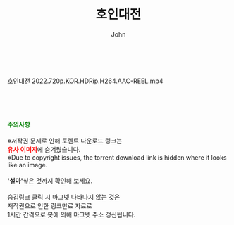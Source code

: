 ﻿---
layout: post
title:  "호인대전"
author: John
categories: [ 영화 ]
tags: [  ]
image:  
description: "호인대전 2022.720p.KOR.HDRip.H264.AAC-REEL.mp4 torrent 정보 공유"
toc: true
toc_sticky: true
---

<br>
<div class="view-img">
<a class="view_image" href="https://torrentmobile59.com/bbs/view_image.php?fn=%2Fdata%2Ffile%2Fmovie%2F2345726642_RMAwTyjB_afb5ebf694c1d087b3b1f0fd909966c9402e711b.jpg" target="_blank"><img alt="" class="img-tag" content="https://torrentmobile59.com/data/file/movie/2345726642_RMAwTyjB_afb5ebf694c1d087b3b1f0fd909966c9402e711b.jpg" itemprop="image" src="https://torrentmobile59.com/data/file/movie/2345726642_RMAwTyjB_afb5ebf694c1d087b3b1f0fd909966c9402e711b.jpg"/></a><a class="view_image" href="https://torrentmobile59.com/bbs/view_image.php?fn=%2Fdata%2Ffile%2Fmovie%2F2345726642_A08qerPo_d547ca6f2a623d14a2ee81236730fcdb0e746fea.jpg" target="_blank"><img alt="" class="img-tag" content="https://torrentmobile59.com/data/file/movie/2345726642_A08qerPo_d547ca6f2a623d14a2ee81236730fcdb0e746fea.jpg" itemprop="image" src="https://torrentmobile59.com/data/file/movie/2345726642_A08qerPo_d547ca6f2a623d14a2ee81236730fcdb0e746fea.jpg"/></a></div><div class="view-content" itemprop="description">
<p>호인대전 2022.720p.KOR.HDRip.H264.AAC-REEL.mp4<br/></p> </div>
    
<br><br><br>
<p data-ke-size="size16"><b><span style="color: green;">주의사항</span></b><br /><br />※저작권 문제로 인해 토렌트 다운로드 링크는<br /><b><span style="color: red;">유사 이미지</span></b>에 숨겨뒀습니다.<br />※Due to copyright issues, the torrent download link is hidden where it looks like an image.<br /><br /><b>'설마'</b>싶은 것까지 확인해 보세요.<br /><br />숨김링크 클릭 시 마그넷 나타나지 않는 것은<br />저작권으로 인한 링크만료 자료로<br />1시간 간격으로 봇에 의해 마그넷 주소 갱신됩니다.</p>
